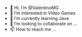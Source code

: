 - 👋 Hi, I’m @ValentinoMG
- 👀 I’m interested in Video Games
- 🌱 I’m currently learning Java
- 💞️ I’m looking to collaborate on ...
- 📫 How to reach me ...

<!---
ValentinoMG/ValentinoMG is a ✨ special ✨ repository because its `README.md` (this file) appears on your GitHub profile.
You can click the Preview link to take a look at your changes.
--->
